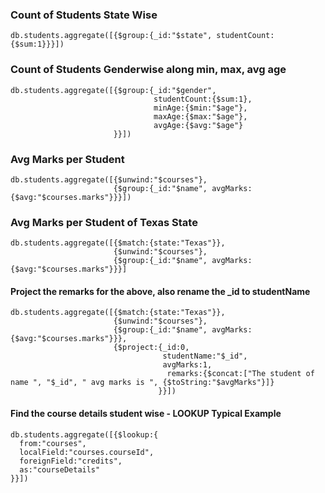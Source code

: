 ### Count of Students State Wise
```
db.students.aggregate([{$group:{_id:"$state", studentCount:{$sum:1}}}])
```
### Count of Students Genderwise along min, max, avg age
```
db.students.aggregate([{$group:{_id:"$gender", 
                                studentCount:{$sum:1}, 
                                minAge:{$min:"$age"},
                                maxAge:{$max:"$age"},
                                avgAge:{$avg:"$age"}
                       }}])
```

### Avg Marks per Student
```
db.students.aggregate([{$unwind:"$courses"},
                       {$group:{_id:"$name", avgMarks:{$avg:"$courses.marks"}}}])
```
### Avg Marks per Student of Texas State
```
db.students.aggregate([{$match:{state:"Texas"}},
                       {$unwind:"$courses"},
                       {$group:{_id:"$name", avgMarks:{$avg:"$courses.marks"}}}]
```
#### Project the remarks for the above, also rename the _id to studentName
```
db.students.aggregate([{$match:{state:"Texas"}},
                       {$unwind:"$courses"},
                       {$group:{_id:"$name", avgMarks:{$avg:"$courses.marks"}}},
                       {$project:{_id:0,
                                  studentName:"$_id", 
                                  avgMarks:1, 
                                   remarks:{$concat:["The student of name ", "$_id", " avg marks is ", {$toString:"$avgMarks"}]}
                                 }}])
```
#### Find the course details student wise  - LOOKUP Typical Example
```
db.students.aggregate([{$lookup:{
  from:"courses",
  localField:"courses.courseId",
  foreignField:"credits",
  as:"courseDetails"
}}])
```

